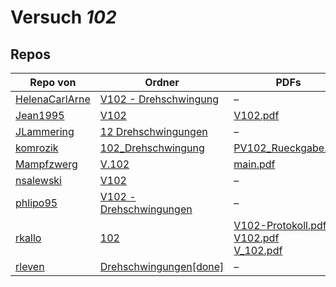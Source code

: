 # Versuch *102*

## Repos

|                Repo von                |                                                    Ordner                                                     |                                                                                                                                                                                            PDFs                                                                                                                                                                                            |
|----------------------------------------|---------------------------------------------------------------------------------------------------------------|--------------------------------------------------------------------------------------------------------------------------------------------------------------------------------------------------------------------------------------------------------------------------------------------------------------------------------------------------------------------------------------------|
|[HelenaCarlArne](../repo/HelenaCarlArne)|[V102 - Drehschwingung](https://github.com/HelenaCarlArne/ProtokolleAP/tree/master/V102%20-%20Drehschwingung)  |–                                                                                                                                                                                                                                                                                                                                                                                           |
|[Jean1995](../repo/Jean1995)            |[V102](https://github.com/Jean1995/Praktikum/tree/master/V102)                                                 |[V102.pdf](https://docs.google.com/viewer?url=https://raw.githubusercontent.com/Jean1995/Praktikum/master/Protokolle_Fertig/V102.pdf)                                                                                                                                                                                                                                                       |
|[JLammering](../repo/JLammering)        |[12 Drehschwingungen](https://github.com/JLammering/Physikalisches-Praktikum/tree/master/12%20Drehschwingungen)|–                                                                                                                                                                                                                                                                                                                                                                                           |
|[komrozik](../repo/komrozik)            |[102_Drehschwingung](https://github.com/komrozik/AP2019/tree/master/102_Drehschwingung)                        |[PV102_Rueckgabe.pdf](https://docs.google.com/viewer?url=https://raw.githubusercontent.com/komrozik/AP2019/master/102_Drehschwingung/PV102_Rueckgabe.pdf)                                                                                                                                                                                                                                   |
|[Mampfzwerg](../repo/Mampfzwerg)        |[V.102](https://github.com/Mampfzwerg/Praktikum/tree/master/V.102)                                             |[main.pdf](https://docs.google.com/viewer?url=https://raw.githubusercontent.com/Mampfzwerg/Praktikum/master/V.102/latex-template/main.pdf)                                                                                                                                                                                                                                                  |
|[nsalewski](../repo/nsalewski)          |[V102](https://github.com/nsalewski/laboratory/tree/master/V102)                                               |–                                                                                                                                                                                                                                                                                                                                                                                           |
|[phlipo95](../repo/phlipo95)            |[V102 - Drehschwingungen](https://github.com/phlipo95/AP-Praktikum/tree/master/V102%20-%20Drehschwingungen)    |–                                                                                                                                                                                                                                                                                                                                                                                           |
|[rkallo](../repo/rkallo)                |[102](https://github.com/rkallo/APWS1718/tree/master/102)                                                      |[V102-Protokoll.pdf](https://docs.google.com/viewer?url=https://raw.githubusercontent.com/rkallo/APWS1718/master/102/V102-Protokoll.pdf)<br/>[V102.pdf](https://docs.google.com/viewer?url=https://raw.githubusercontent.com/rkallo/APWS1718/master/102/V102.pdf)<br/>[V_102.pdf](https://docs.google.com/viewer?url=https://raw.githubusercontent.com/rkallo/APWS1718/master/102/V_102.pdf)|
|[rleven](../repo/rleven)                |[Drehschwingungen[done]](https://github.com/rleven/richard_joell_Praktikum/tree/master/Drehschwingungen[done]) |–                                                                                                                                                                                                                                                                                                                                                                                           |
